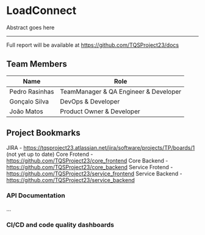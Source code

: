 # LoadConnect

Abstract goes here

----

Full report will be available at https://github.com/TQSProject23/docs

## Team Members

| Name  | Role         |
|-------|--------------|
| Pedro Rasinhas | TeamManager & QA Engineer & Developer |
| Gonçalo Silva | DevOps & Developer |
| João  Matos | Product Owner & Developer | 

## Project Bookmarks
JIRA - https://tqsproject23.atlassian.net/jira/software/projects/TP/boards/1  (not yet up to date)
Core Frotend - https://github.com/TQSProject23/core_frontend
Core Backend - https://github.com/TQSProject23/core_backend
Service Frotend - https://github.com/TQSProject23/service_frontend
Service Backend - https://github.com/TQSProject23/service_backend

### API Documentation
...

### CI/CD and code quality dashboards
